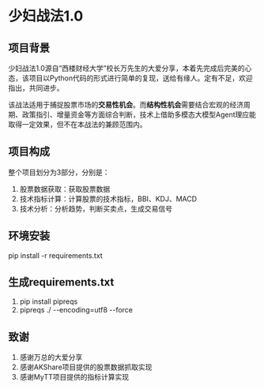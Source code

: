 # 少妇战法1.0
## 项目背景
少妇战法1.0源自“西楼财经大学”校长万先生的大爱分享，本着先完成后完美的心态，该项目以Python代码的形式进行简单的复现，送给有缘人。定有不足，欢迎指出，共同进步。

该战法适用于捕捉股票市场的**交易性机会**。而**结构性机会**需要结合宏观的经济周期、政策指引、增量资金等方面综合判断，技术上借助多模态大模型Agent理应能取得一定效果，但不在本战法的兼顾范围内。

## 项目构成
整个项目划分为3部分，分别是：
1. 股票数据获取：获取股票数据
2. 技术指标计算：计算股票的技术指标，BBI、KDJ、MACD
3. 技术分析：分析趋势，判断买卖点，生成交易信号

## 环境安装
pip install -r requirements.txt

## 生成requirements.txt
1. pip install pipreqs
2. pipreqs ./ --encoding=utf8  --force

## 致谢
1. 感谢万总的大爱分享
2. 感谢AKShare项目提供的股票数据抓取实现
3. 感谢MyTT项目提供的指标计算实现
